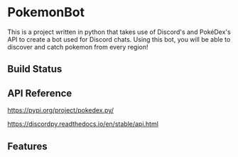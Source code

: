 # PokemonBot

This is a project written in python that takes use of Discord's and PokéDex's API to create a bot used for Discord chats. Using this bot, you will be able to discover and catch pokemon from every region!

## Build Status

## API Reference

https://pypi.org/project/pokedex.py/

https://discordpy.readthedocs.io/en/stable/api.html

## Features
